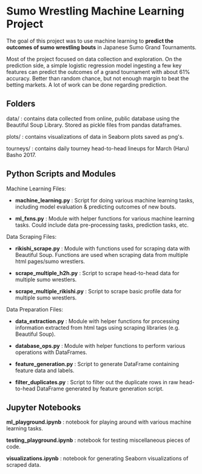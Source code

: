 # Sumo Wrestling Machine Learning Project


The goal of this project was to use machine learning to **predict the outcomes of sumo wrestling bouts** in Japanese Sumo Grand Tournaments.

Most of the project focused on data collection and exploration. On the prediction side, a simple logistic regression model ingesting a few key features can predict the outcomes of a grand tournament with about 61% accuracy. Better than random chance, but not enough margin to beat the betting markets. A lot of work can be done regarding prediction.


## Folders

data/  : contains data collected from online, public database using the Beautiful Soup Library. Stored as pickle files from pandas dataframes.

plots/ : contains visualizations of data in Seaborn plots saved as png's.

tourneys/ : contains daily tourney head-to-head lineups for March (Haru) Basho 2017.


## Python Scripts and Modules

Machine Learning Files:

   - **machine_learning.py** : Script for doing various machine learning tasks, including model evaluation & predicting outcomes of new bouts.

   - **ml_fxns.py** : Module with helper functions for various machine learning tasks. Could include data pre-processing tasks, prediction tasks, etc.


Data Scraping Files:

   - **rikishi_scrape.py** : Module with functions used for scraping data with Beautiful Soup. Functions are used when scraping data from multiple html pages/sumo wrestlers.

   - **scrape_multiple_h2h.py** : Script to scrape head-to-head data for multiple sumo wrestlers.

   - **scrape_multiple_rikishi.py** : Script to scrape basic profile data for multiple sumo wrestlers.


Data Preparation Files:

   - **data_extraction.py** : Module with helper functions for processing information extracted from html tags using scraping libraries (e.g. Beautiful Soup). 

   - **database_ops.py** : Module with helper functions to perform various operations with DataFrames.

   - **feature_generation.py** : Script to generate DataFrame containing feature data and labels.

   - **filter_duplicates.py** : Script to filter out the duplicate rows in raw head-to-head DataFrame generated by feature generation script.



## Jupyter Notebooks

**ml_playground.ipynb** : notebook for playing around with various machine learning tasks.

**testing_playground.ipynb** : notebook for testing miscellaneous pieces of code.

**visualizations.ipynb** : notebook for generating Seaborn visualizations of scraped data.


[Seaborn]: <https://seaborn.pydata.org/>
[Sumo Reference]: <http://sumodb.sumogames.de/>
[Beautiful Soup]: <https://www.crummy.com/software/BeautifulSoup/bs4/doc/>